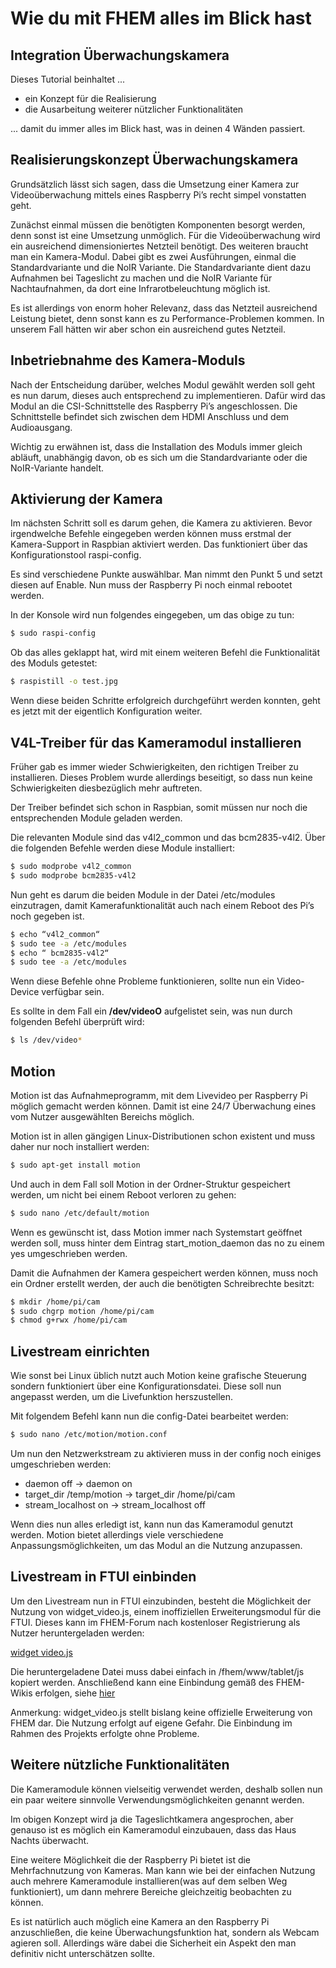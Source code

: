 # Wie du mit FHEM alles im Blick hast

## Integration Überwachungskamera
Dieses Tutorial beinhaltet ...

* ein Konzept für die Realisierung
* die Ausarbeitung weiterer nützlicher Funktionalitäten

... damit du immer alles im Blick hast, was in deinen 4 Wänden passiert.

## Realisierungskonzept Überwachungskamera
Grundsätzlich lässt sich sagen, dass die Umsetzung einer Kamera zur Videoüberwachung mittels eines Raspberry Pi’s recht simpel vonstatten geht.

Zunächst einmal müssen die benötigten Komponenten besorgt werden, denn sonst ist eine Umsetzung unmöglich. Für die Videoüberwachung wird ein ausreichend dimensioniertes Netzteil benötigt. Des weiteren braucht man ein Kamera-Modul. Dabei gibt es zwei Ausführungen, einmal die Standardvariante und die NoIR Variante. Die Standardvariante dient dazu Aufnahmen bei Tageslicht zu machen und die NoIR Variante für Nachtaufnahmen, da dort eine Infrarotbeleuchtung möglich ist.

Es ist allerdings von enorm hoher Relevanz, dass das Netzteil ausreichend Leistung bietet, denn sonst kann es zu Performance-Problemen kommen. In unserem Fall hätten wir aber schon ein ausreichend gutes Netzteil.

## Inbetriebnahme des Kamera-Moduls
Nach der Entscheidung darüber, welches Modul gewählt werden soll geht es nun darum, dieses auch entsprechend zu implementieren. Dafür wird das Modul an die CSI-Schnittstelle des Raspberry Pi’s angeschlossen. Die Schnittstelle befindet sich zwischen dem HDMI Anschluss und dem Audioausgang.

Wichtig zu erwähnen ist, dass die Installation des Moduls immer gleich abläuft, unabhängig davon, ob es sich um die Standardvariante oder die NoIR-Variante handelt.

## Aktivierung der Kamera
Im nächsten Schritt soll es darum gehen, die Kamera zu aktivieren. Bevor irgendwelche Befehle eingegeben werden können muss erstmal der Kamera-Support in Raspbian aktiviert werden. Das funktioniert über das Konfigurationstool raspi-config.

Es sind verschiedene Punkte auswählbar. Man nimmt den Punkt 5 und setzt diesen auf Enable. Nun muss der Raspberry Pi noch einmal rebootet werden.

In der Konsole wird nun folgendes eingegeben, um das obige zu tun:
```bash
$ sudo raspi-config
```

Ob das alles geklappt hat, wird mit einem weiteren Befehl die Funktionalität des Moduls getestet:
```bash
$ raspistill -o test.jpg
```
Wenn diese beiden Schritte erfolgreich durchgeführt werden konnten, geht es jetzt mit der eigentlich Konfiguration weiter.

## V4L-Treiber für das Kameramodul installieren
Früher gab es immer wieder Schwierigkeiten, den richtigen Treiber zu installieren. Dieses Problem wurde allerdings beseitigt, so dass nun keine Schwierigkeiten diesbezüglich mehr auftreten.

Der Treiber befindet sich schon in Raspbian, somit müssen nur noch die entsprechenden Module geladen werden.

Die relevanten Module sind das v4l2_common und das bcm2835-v4l2. Über die folgenden Befehle werden diese Module installiert:
```bash
$ sudo modprobe v4l2_common
$ sudo modprobe bcm2835-v4l2
```
Nun geht es darum die beiden Module in der Datei /etc/modules einzutragen, damit Kamerafunktionalität auch nach einem Reboot des Pi’s noch gegeben ist.
```bash
$ echo “v4l2_common“
$ sudo tee -a /etc/modules
$ echo “ bcm2835-v4l2“
$ sudo tee -a /etc/modules
```
Wenn diese Befehle ohne Probleme funktionieren, sollte nun ein Video-Device verfügbar sein.

Es sollte in dem Fall ein **/dev/videoO** aufgelistet sein, was nun durch folgenden Befehl überprüft wird:
```bash
$ ls /dev/video*
```

## Motion
Motion ist das Aufnahmeprogramm, mit dem Livevideo per Raspberry Pi möglich gemacht werden können. Damit ist eine 24/7 Überwachung eines vom Nutzer ausgewählten Bereichs möglich.

Motion ist in allen gängigen Linux-Distributionen schon existent und muss daher nur noch installiert werden:
```bash
$ sudo apt-get install motion
```
Und auch in dem Fall soll Motion in der Ordner-Struktur gespeichert werden, um nicht bei einem Reboot verloren zu gehen: 
```bash
$ sudo nano /etc/default/motion
```
Wenn es gewünscht ist, dass Motion immer nach Systemstart geöffnet werden soll, muss hinter dem Eintrag start_motion_daemon das no zu einem yes umgeschrieben werden.

Damit die Aufnahmen der Kamera gespeichert werden können, muss noch ein Ordner erstellt werden, der auch die benötigten Schreibrechte besitzt:
```bash
$ mkdir /home/pi/cam
$ sudo chgrp motion /home/pi/cam
$ chmod g+rwx /home/pi/cam
```

## Livestream einrichten
Wie sonst bei Linux üblich nutzt auch Motion keine grafische Steuerung sondern funktioniert über eine Konfigurationsdatei. Diese soll nun angepasst werden, um die Livefunktion herszustellen.

Mit folgendem Befehl kann nun die config-Datei bearbeitet werden:
```bash 
$ sudo nano /etc/motion/motion.conf
```
Um nun den Netzwerkstream zu aktivieren muss in der config noch einiges umgeschrieben werden:

* daemon off -> daemon on
* target_dir /temp/motion -> target_dir /home/pi/cam
* stream_localhost on -> stream_localhost off


Wenn dies nun alles erledigt ist, kann nun das Kameramodul genutzt werden. Motion bietet allerdings viele verschiedene Anpassungsmöglichkeiten, um das Modul an die Nutzung anzupassen.

## Livestream in FTUI einbinden

Um den Livestream nun in FTUI einzubinden, besteht die Möglichkeit der Nutzung von widget_video.js, einem inoffiziellen Erweiterungsmodul für die FTUI. Dieses kann im FHEM-Forum nach kostenloser Registrierung als Nutzer heruntergeladen werden:

[widget video.js](https://forum.fhem.de/index.php/topic,95374.0.html)

Die heruntergeladene Datei muss dabei einfach in /fhem/www/tablet/js kopiert werden. Anschließend kann eine Einbindung gemäß des FHEM-Wikis erfolgen, siehe [hier](https://wiki.fhem.de/wiki/FTUI_Widget_Video)

Anmerkung: widget_video.js stellt bislang keine offizielle Erweiterung von FHEM dar. Die Nutzung erfolgt auf eigene Gefahr. Die Einbindung im Rahmen des Projekts erfolgte ohne Probleme.

## Weitere nützliche Funktionalitäten
Die Kameramodule können vielseitig verwendet werden, deshalb sollen nun ein paar weitere sinnvolle Verwendungsmöglichkeiten genannt werden.

Im obigen Konzept wird ja die Tageslichtkamera angesprochen, aber genauso ist es möglich ein Kameramodul einzubauen, dass das Haus Nachts überwacht.

Eine weitere Möglichkeit die der Raspberry Pi bietet ist die Mehrfachnutzung von Kameras. Man kann wie bei der einfachen Nutzung auch mehrere Kameramodule installieren(was auf dem selben Weg funktioniert), um dann mehrere Bereiche gleichzeitig beobachten zu können.

Es ist natürlich auch möglich eine Kamera an den Raspberry Pi anzuschließen, die keine Überwachungsfunktion hat, sondern als Webcam agieren soll. Allerdings wäre dabei die Sicherheit ein Aspekt den man definitiv nicht unterschätzen sollte.


